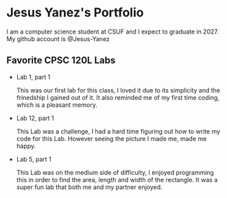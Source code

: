 # Jesus Yanez's Portfolio

I am a computer science student at CSUF and I expect to graduate in 2027.
My github account is @Jesus-Yanez

## Favorite CPSC 120L Labs
* Lab 1, part 1
  
  This was our first lab for this class, I loved it due to its simplicity and the frinedship I gained out  of it. It also reminded me of my first time coding, which is a pleasant memory.

* Lab 12, part 1
  
  This Lab was a challenge, I had a hard time figuring out how to write my code for this Lab. However       seeing the picture I made me, made me happy.

* Lab 5, part 1
  
  This Lab was on the medium side of difficulty, I enjoyed programming this in order to find the area,   length and width of the rectangle. It was a super fun lab that both me and my partner enjoyed.
